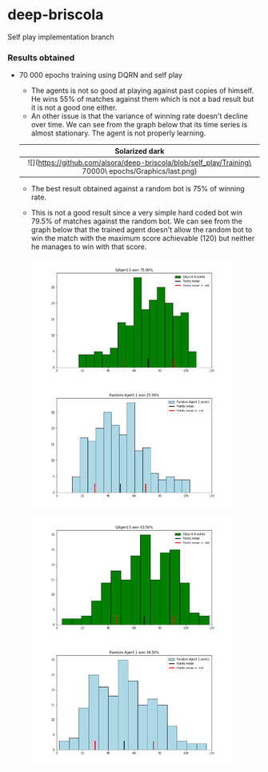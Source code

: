 # deep-briscola

Self play implementation branch



### Results obtained

* 70 000 epochs training using DQRN and self play

	* The agents is not so good at playing against past copies of himself. He wins 55% of matches against them which is not a bad result but it is not a good one either.
	* An other issue is that the variance of winning rate doesn't decline over time. We can see from the graph below that its time series is almost stationary. The agent is not properly learning.


	Solarized dark             |  
	:-------------------------:|
	![](https://github.com/alsora/deep-briscola/blob/self_play/Training\ 70000\ epochs/Graphics/last.png)  |


		

	* The best result obtained against a random bot is 75% of winning rate. 
	* This is not a good result since a very simple hard coded bot win 79.5% of matches against the random bot. We can see from the graph below that the trained agent doesn't allow the random bot to win the match with the maximum score achievable (120) but neither he manages to win with that score.


		<p float="left">
			<img src="Training 70000 epochs/Graphics/againstRandom_58000_QAgent.png" align="center" width=400 height = 250 />
			<img src="Training 70000 epochs/Graphics/againstRandom_58000_Random Agent.png" align="center" width=400 height = 250/>
		</p>
		<p float="left">
			<img src="Training 70000 epochs/Graphics/againstRandom_4000_QAgent.png" align="center" width=400 height = 250 />
			<img src="Training 70000 epochs/Graphics/againstRandom_4000_Random Agent.png" align="center" width=400 height = 250 />
		</p>






